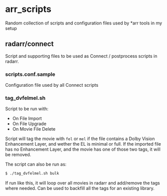 # arr_scripts
Random collection of scripts and configuration files used by *arr tools in my setup

## radarr/connect

Script and supporting files to be used as Connect / postprocess scripts in radarr.

### scripts.conf.sample

Configuration file used by all Connect scripts

### tag_dvfelmel.sh

Script to be run with:
- On File Import
- On File Upgrade
- On Movie File Delete

Script will tag the movie with `fel` or `mel` if the file
contains a Dolby Vision Enhancement Layer, and wether the EL
is minimal or full.
If the imported file has no Enhancement Layer, and the movie has one of
those two tags, it will be removed.

The script can also be run as:
```sh
$ ./tag_dvfelmel.sh bulk
```
If run like this, it will loop over all movies in radarr
and add/remove the tags where needed. Can be used to backfill
all the tags for an existing library.
